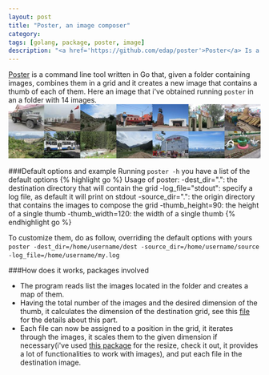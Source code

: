 ```yaml
---
layout: post
title: "Poster, an image composer"
category:
tags: [golang, package, poster, image]
description: "<a href='https://github.com/edap/poster'>Poster</a> Is a command line tool that creates a grid of images"
---
```


[Poster](https://github.com/edap/poster) is a command line tool written in Go that, given a folder containing images, combines them in a grid and it creates a new image that contains a thumb of each of them. Here an image that i've obtained running `poster` in an a folder with 14 images.
![go poster example](/assets/media/go_poster_example.jpg)


###Default options and example
Running `poster -h` you have a list of the default options
{% highlight go %}
Usage of poster:
  -dest_dir=".": the destination directory that will contain the grid
  -log_file="stdout": specify a log file, as default it will print on stdout
  -source_dir=".": the origin directory that contains the images to compose the grid
  -thumb_height=90: the height of a single thumb
  -thumb_width=120: the width of a single thumb
{% endhighlight go %}

To customize them, do as follow, overriding the default options with yours
`poster -dest_dir=/home/username/dest -source_dir=/home/username/source -log_file=/home/username/my.log`

###How does it works, packages involved
- The program reads list the images located in the folder and creates a map of them.
- Having the total number of the images and the desired dimension of the thumb, it calculates the dimension of the destination grid, see this [file](https://github.com/edap/poster/blob/master/composer.go) for the details about this part.
- Each file can now be assigned to a position in the grid, it iterates through the images, it scales them to the given dimension if necessary(i've used [this package](https://github.com/nfnt/resize) for the resize, check it out, it provides a lot of functionalities to work with images), and put each file in the destination image.
